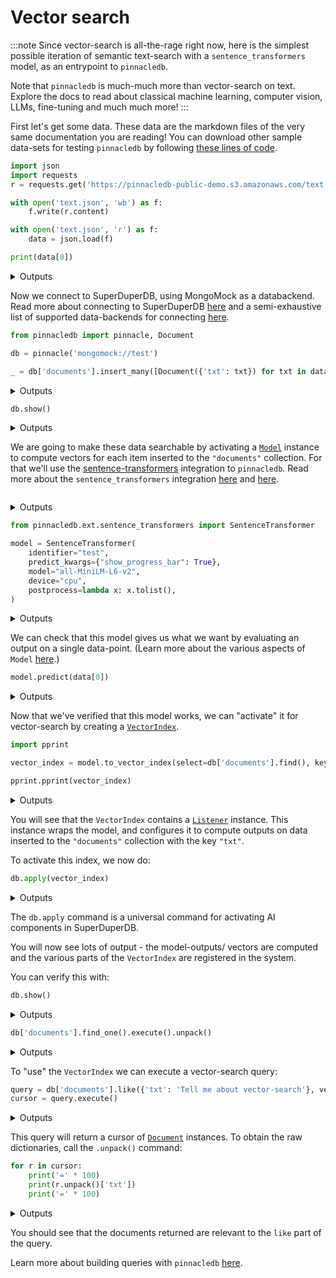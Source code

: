 
# Vector search

:::note
Since vector-search is all-the-rage right now, 
here is the simplest possible iteration of semantic 
text-search with a `sentence_transformers` model, 
as an entrypoint to `pinnacledb`.

Note that `pinnacledb` is much-much more than vector-search
on text. Explore the docs to read about classical machine learning, 
computer vision, LLMs, fine-tuning and much much more!
:::


First let's get some data. These data are the markdown files 
of the very same documentation you are reading!
You can download other sample data-sets for testing `pinnacledb`
by following [these lines of code](../reusable_snippets/get_useful_sample_data).

```python
import json
import requests 
r = requests.get('https://pinnacledb-public-demo.s3.amazonaws.com/text.json')

with open('text.json', 'wb') as f:
    f.write(r.content)

with open('text.json', 'r') as f:
    data = json.load(f)        

print(data[0])
```

<details>
<summary>Outputs</summary>
<pre>
    ---
    sidebar_position: 5
    ---
    
    # Encoding data
    
    In AI, typical types of data are:
    
    - **Numbers** (integers, floats, etc.)
    - **Text**
    - **Images**
    - **Audio**
    - **Videos**
    - **...bespoke in house data**
    
    Most databases don't support any data other than numbers and text.
    SuperDuperDB enables the use of these more interesting data-types using the `Document` wrapper.
    
    ### `Document`
    
    The `Document` wrapper, wraps dictionaries, and is the container which is used whenever 
    data is exchanged with your database. That means inputs, and queries, wrap dictionaries 
    used with `Document` and also results are returned wrapped with `Document`.
    
    Whenever the `Document` contains data which is in need of specialized serialization,
    then the `Document` instance contains calls to `DataType` instances.
    
    ### `DataType`
    
    The [`DataType` class](../apply_api/datatype), allows users to create and encoder custom datatypes, by providing 
    their own encoder/decoder pairs.
    
    Here is an example of applying an `DataType` to add an image to a `Document`:
    
    ```python
    import pickle
    import PIL.Image
    from pinnacledb import DataType, Document
    
    image = PIL.Image.open('my_image.jpg')
    
    my_image_encoder = DataType(
        identifier='my-pil',
        encoder=lambda x: pickle.dumps(x),
        decoder=lambda x: pickle.loads(x),
    )
    
    document = Document(\{'img': my_image_encoder(image)\})
    ```
    
    The bare-bones dictionary may be exposed with `.unpack()`:
    
    ```python
    \>\>\> document.unpack()
    \{'img': \<PIL.PngImagePlugin.PngImageFile image mode=P size=400x300\>\}
    ```
    
    By default, data encoded with `DataType` is saved in the database, but developers 
    may alternatively save data in the `db.artifact_store` instead. 
    
    This may be achiever by specifying the `encodable=...` parameter:
    
    ```python
    my_image_encoder = DataType(
        identifier='my-pil',
        encoder=lambda x: pickle.dumps(x),
        decoder=lambda x: pickle.loads(x),
        encodable='artifact',    # saves to disk/ db.artifact_store
        # encodable='lazy_artifact', # Just in time loading
    )
    ```
    
    The `encodable` specifies the type of the output of the `__call__` method, 
    which will be a subclass of `pinnacledb.components.datatype._BaseEncodable`.
    These encodables become leaves in the tree defines by a `Document`.
    
    ### `Schema`
    
    A `Schema` allows developers to connect named fields of dictionaries 
    or columns of `pandas.DataFrame` objects with `DataType` instances.
    
    A `Schema` is used, in particular, for SQL databases/ tables, and for 
    models that return multiple outputs.
    
    Here is an example `Schema`, which is used together with text and image 
    fields:
    
    ```python
    s = Schema('my-schema', fields=\{'my-text': 'str', 'my-image': my_image_encoder\})
    ```
    

</pre>
</details>

Now we connect to SuperDuperDB, using MongoMock as a databackend.
Read more about connecting to SuperDuperDB [here](../core_api/connect) and
a semi-exhaustive list of supported data-backends for connecting [here](../reusable_snippets/connect_to_pinnacledb).

```python
from pinnacledb import pinnacle, Document

db = pinnacle('mongomock://test')

_ = db['documents'].insert_many([Document({'txt': txt}) for txt in data]).execute()
```

<details>
<summary>Outputs</summary>
<pre>
    2024-May-23 22:32:53.64| INFO     | Duncans-MBP.fritz.box| pinnacledb.base.build:69   | Data Client is ready. mongomock.MongoClient('localhost', 27017)
    2024-May-23 22:32:53.66| INFO     | Duncans-MBP.fritz.box| pinnacledb.base.build:42   | Connecting to Metadata Client with engine:  mongomock.MongoClient('localhost', 27017)
    2024-May-23 22:32:53.66| INFO     | Duncans-MBP.fritz.box| pinnacledb.base.build:155  | Connecting to compute client: None
    2024-May-23 22:32:53.66| INFO     | Duncans-MBP.fritz.box| pinnacledb.base.datalayer:85   | Building Data Layer
    2024-May-23 22:32:53.66| INFO     | Duncans-MBP.fritz.box| pinnacledb.base.build:220  | Configuration: 
     +---------------+------------------+
    | Configuration |      Value       |
    +---------------+------------------+
    |  Data Backend | mongomock://test |
    +---------------+------------------+
    2024-May-23 22:32:53.67| INFO     | Duncans-MBP.fritz.box| pinnacledb.backends.local.compute:37   | Submitting job. function:\<function callable_job at 0x1107caa20\>
    2024-May-23 22:32:53.68| SUCCESS  | Duncans-MBP.fritz.box| pinnacledb.backends.local.compute:43   | Job submitted on \<pinnacledb.backends.local.compute.LocalComputeBackend object at 0x15267d010\>.  function:\<function callable_job at 0x1107caa20\> future:03704b18-e98c-4eb8-ab48-d257105c3e6f

</pre>
</details>

```python
db.show()
```

<details>
<summary>Outputs</summary>
<pre>
    []
</pre>
</details>

We are going to make these data searchable by activating a [`Model`](../apply_api/model) instance 
to compute vectors for each item inserted to the `"documents"` collection.
For that we'll use the [sentence-transformers](https://sbert.net/) integration to `pinnacledb`.
Read more about the `sentence_transformers` integration [here](../ai_integrations/sentence_transformers)
and [here](../../api/ext/sentence_transformers/).

```python

```

<details>
<summary>Outputs</summary>

</details>

```python
from pinnacledb.ext.sentence_transformers import SentenceTransformer

model = SentenceTransformer(
    identifier="test",
    predict_kwargs={"show_progress_bar": True},
    model="all-MiniLM-L6-v2",
    device="cpu",
    postprocess=lambda x: x.tolist(),
)
```

<details>
<summary>Outputs</summary>
<pre>
    /Users/dodo/.pyenv/versions/3.11.7/envs/pinnacledb-3.11/lib/python3.11/site-packages/huggingface_hub/file_download.py:1132: FutureWarning: `resume_download` is deprecated and will be removed in version 1.0.0. Downloads always resume when possible. If you want to force a new download, use `force_download=True`.
      warnings.warn(

</pre>
<pre>
    2024-May-23 22:33:00.27| INFO     | Duncans-MBP.fritz.box| pinnacledb.components.component:386  | Initializing SentenceTransformer : test
    2024-May-23 22:33:00.27| INFO     | Duncans-MBP.fritz.box| pinnacledb.components.component:389  | Initialized  SentenceTransformer : test successfully

</pre>
<pre>
    Batches:   0%|          | 0/1 [00:00\<?, ?it/s]
</pre>
</details>

We can check that this model gives us what we want by evaluating an output 
on a single data-point. (Learn more about the various aspects of `Model` [here](../models/).)

```python
model.predict(data[0])
```

<details>
<summary>Outputs</summary>
<pre>
    Batches:   0%|          | 0/1 [00:00\<?, ?it/s]
</pre>
<pre>
    [-0.0728381797671318,
     -0.04369897395372391,
     -0.053990256041288376,
     0.05244452506303787,
     -0.023977573961019516,
     0.01649916172027588,
     -0.011447322554886341,
     0.061035461723804474,
     -0.07156683504581451,
     -0.021972885355353355,
     0.01267794519662857,
     0.018208766356110573,
     0.05270218849182129,
     -0.020327100530266762,
     -0.019956670701503754,
     0.027658769860863686,
     0.05226463824510574,
     -0.09045840799808502,
     -0.05595366284251213,
     -0.015193621627986431,
     0.11809872835874557,
     0.006927163805812597,
     -0.042815908789634705,
     0.020163120701909065,
     -0.007551214192062616,
     0.05370991304516792,
     -0.06269364058971405,
     -0.015371082350611687,
     0.07905995100736618,
     0.01635877788066864,
     0.013246661052107811,
     0.05565343424677849,
     0.01678791269659996,
     0.08823869377374649,
     -0.06329561769962311,
     0.018252376466989517,
     0.01689964346587658,
     -0.09000741690397263,
     -0.013926311396062374,
     -0.054565709084272385,
     0.09763795882463455,
     -0.045446526259183884,
     -0.11169185489416122,
     -0.01672297902405262,
     0.028883105143904686,
     0.02041822485625744,
     -0.07608168572187424,
     -0.03668771684169769,
     -0.03977571055293083,
     0.03618845343589783,
     -0.0918053463101387,
     0.029532095417380333,
     -0.04220665618777275,
     0.13082784414291382,
     0.024324564263224602,
     0.025249535217881203,
     -0.016180122271180153,
     0.010552441701292992,
     0.0027522461023181677,
     0.07488349825143814,
     0.010217947885394096,
     -0.005154070910066366,
     0.04516936093568802,
     -0.020390896126627922,
     0.039545465260744095,
     -0.031169062480330467,
     -0.04323659837245941,
     0.020132744684815407,
     0.0670941099524498,
     -0.08838536590337753,
     -0.005763655062764883,
     0.014565517194569111,
     -0.03434328734874725,
     0.08641394972801208,
     0.03842026740312576,
     -0.06397535651922226,
     -0.004498982336372137,
     -0.03862036392092705,
     0.009389184415340424,
     -0.06150598078966141,
     -0.018634818494319916,
     -0.04963228479027748,
     0.046070147305727005,
     0.07461931556463242,
     0.016484497115015984,
     -0.041531577706336975,
     0.07544152438640594,
     0.009718718007206917,
     -0.029345177114009857,
     0.009860241785645485,
     -0.01978706754744053,
     -0.1266753077507019,
     -0.006543521303683519,
     0.004957514349371195,
     -0.022630779072642326,
     0.062321994453668594,
     -0.008847227320075035,
     -0.009422101080417633,
     0.07500597834587097,
     -0.011071165092289448,
     -0.011291230097413063,
     -0.0023497703950852156,
     -0.0020577553659677505,
     -0.022909553721547127,
     -0.02039080671966076,
     -0.08629532903432846,
     0.035559117794036865,
     0.004795302636921406,
     -0.025927048176527023,
     -0.000661480997223407,
     -0.01712101511657238,
     -0.019804038107395172,
     -0.09941169619560242,
     -0.12973709404468536,
     -0.036208849400281906,
     0.01095140166580677,
     -0.10579997301101685,
     0.018861284479498863,
     -0.06653669476509094,
     -0.009016807191073895,
     0.01645195111632347,
     0.05936351791024208,
     0.024916797876358032,
     0.06697884202003479,
     0.06224494054913521,
     0.029584383592009544,
     -0.07033423334360123,
     2.664977201744624e-33,
     0.021844016388058662,
     -0.08870648592710495,
     -0.0011538445251062512,
     0.023276792839169502,
     -0.018942521885037422,
     0.008065970614552498,
     -0.03592826798558235,
     0.08716072887182236,
     0.02071245387196541,
     0.06679968535900116,
     -0.02447657659649849,
     0.0386064276099205,
     -0.058644849807024,
     0.05417194217443466,
     0.04741952195763588,
     0.03192991763353348,
     -0.07583042234182358,
     -0.016834404319524765,
     0.005513317883014679,
     0.03408630192279816,
     0.09274633228778839,
     0.03650207445025444,
     -0.009820879437029362,
     0.03678520396351814,
     0.04744667559862137,
     0.03139625862240791,
     -0.02660897560417652,
     -0.054728686809539795,
     -0.0004101162194274366,
     0.012437778525054455,
     -0.057767197489738464,
     -0.12133049219846725,
     0.004859662614762783,
     -0.005881409160792828,
     0.03496640920639038,
     0.0011129904305562377,
     -0.032958950847387314,
     -0.01912698708474636,
     -0.09516117721796036,
     0.01166975311934948,
     0.02697627805173397,
     0.04149679094552994,
     -0.038904909044504166,
     -0.07173115015029907,
     -0.03998439013957977,
     0.03461567685008049,
     0.056760404258966446,
     0.038543105125427246,
     -0.005076229106634855,
     -0.048972200602293015,
     -0.032644398510456085,
     0.04734884947538376,
     -0.028061121702194214,
     -0.015486026182770729,
     0.04073994979262352,
     -0.010933760553598404,
     0.07432980090379715,
     0.045219823718070984,
     0.061553847044706345,
     -0.04286878556013107,
     -0.04373219981789589,
     -0.030894780531525612,
     0.037015534937381744,
     -0.012399295344948769,
     -0.040280185639858246,
     0.018744098022580147,
     0.04238991066813469,
     0.0028010543901473284,
     0.11493761837482452,
     -0.01020615641027689,
     -0.05960821732878685,
     0.10087733715772629,
     -0.0005544194718822837,
     0.003897483227774501,
     -0.017415126785635948,
     0.021939443424344063,
     -0.023334739729762077,
     -0.1286034733057022,
     -0.05948842316865921,
     0.01876923255622387,
     -0.010775558650493622,
     -0.005998989101499319,
     -0.017639417201280594,
     0.02809220552444458,
     -0.05434253439307213,
     0.013654942624270916,
     -0.007518705911934376,
     -0.10503417998552322,
     -0.005824903957545757,
     -0.10465069860219955,
     0.053811464458703995,
     0.012696388177573681,
     -0.03567223250865936,
     -0.12682373821735382,
     -0.04431791231036186,
     -5.649626418775523e-33,
     -0.010820495896041393,
     -0.00802531372755766,
     -0.05365433543920517,
     0.03958006575703621,
     -0.02104414999485016,
     0.006130194291472435,
     0.04468188062310219,
     0.05036340653896332,
     -0.018140576779842377,
     -0.04300504922866821,
     0.012102029286324978,
     -0.00577476667240262,
     0.03385505825281143,
     -0.06575366109609604,
     -0.00653001619502902,
     0.016766566783189774,
     -0.12117733806371689,
     -0.09218579530715942,
     0.007316686678677797,
     -0.019426673650741577,
     -0.05662667751312256,
     0.0824657529592514,
     0.029016738757491112,
     0.047513313591480255,
     0.05799231678247452,
     -0.008996383287012577,
     -0.04977172240614891,
     0.03319057077169418,
     0.11511028558015823,
     0.02250896953046322,
     0.02120146155357361,
     -0.049932535737752914,
     -0.041500966995954514,
     -0.009317374788224697,
     -0.09659228473901749,
     -0.05510890483856201,
     0.06295066326856613,
     0.024173501878976822,
     -0.04577157646417618,
     0.024133509024977684,
     0.04559364914894104,
     0.021016940474510193,
     -0.049103744328022,
     0.024935618042945862,
     -0.05304615944623947,
     -0.014961606822907925,
     -0.09521036595106125,
     0.029579075053334236,
     0.025183551013469696,
     -0.08900482952594757,
     0.07622205466032028,
     -0.036385778337717056,
     -0.05705392360687256,
     -0.03871440514922142,
     0.011190380901098251,
     -0.046501439064741135,
     -0.025219706818461418,
     0.0001118649379350245,
     -0.04297145828604698,
     0.06217939034104347,
     0.04021172970533371,
     -0.07403939962387085,
     -0.0007105112308636308,
     0.0006416494725272059,
     -0.07840533554553986,
     -0.026061616837978363,
     -0.021549392491579056,
     -0.06263766437768936,
     -0.11086386442184448,
     -0.05587910860776901,
     0.07480043172836304,
     -0.07763925194740295,
     0.04992743954062462,
     0.06204086169600487,
     -0.0013184875715523958,
     -0.004204373806715012,
     -0.05604926869273186,
     -0.0030061916913837194,
     0.02281804382801056,
     0.0618956983089447,
     -0.046122197061777115,
     0.0020551434718072414,
     0.050125688314437866,
     0.08694882690906525,
     0.06670200824737549,
     0.018796533346176147,
     -0.010559462942183018,
     0.06277848035097122,
     -0.04749680310487747,
     -0.0014071549521759152,
     -0.08777493238449097,
     0.09142813831567764,
     -0.09544055908918381,
     0.09548325836658478,
     -0.01017127837985754,
     -5.976371397764524e-08,
     -0.07207749783992767,
     -0.018692996352910995,
     0.02441777102649212,
     0.047647666186094284,
     0.007122713141143322,
     -0.055901724845170975,
     -0.022228682413697243,
     0.08026605099439621,
     0.05604938790202141,
     -0.03505357354879379,
     0.06595908850431442,
     -0.02741447649896145,
     -0.1040404811501503,
     -0.013773254118859768,
     0.11995217949151993,
     0.00027782461256720126,
     0.07589304447174072,
     -0.009353208355605602,
     -0.013621047139167786,
     -0.03814826160669327,
     -0.03208579123020172,
     -0.04983912780880928,
     -0.0672062411904335,
     -0.08362551778554916,
     0.00817915890365839,
     0.011041522957384586,
     0.013109216466546059,
     0.13754235208034515,
     0.006957167759537697,
     -0.0294102281332016,
     0.011861572042107582,
     0.016042795032262802,
     0.10429029911756516,
     -0.0032936607021838427,
     0.02154575102031231,
     0.06281223148107529,
     0.03468304127454758,
     0.05810246244072914,
     -0.031500834971666336,
     0.014499562792479992,
     0.05990524962544441,
     -0.01979857124388218,
     -0.09960303455591202,
     0.0047220210544764996,
     0.07983221858739853,
     0.009491761215031147,
     0.06561334431171417,
     -0.007396489381790161,
     0.062069281935691833,
     0.05087302252650261,
     -0.0004922127700410783,
     -0.05793500691652298,
     0.03456997871398926,
     0.08377060294151306,
     0.03708452731370926,
     0.03597697988152504,
     -0.01678624376654625,
     -0.018676387146115303,
     0.06553706526756287,
     0.022750001400709152,
     0.015125676058232784,
     0.032285671681165695,
     0.03319930657744408,
     0.016521509736776352]
</pre>
</details>

Now that we've verified that this model works, we can "activate" it for 
vector-search by creating a [`VectorIndex`](../apply_api/vector_index).

```python
import pprint

vector_index = model.to_vector_index(select=db['documents'].find(), key='txt')

pprint.pprint(vector_index)
```

<details>
<summary>Outputs</summary>
<pre>
    VectorIndex(identifier='test:vector_index',
                uuid='acd20227-14e2-4cee-9507-f738315f5d42',
                indexing_listener=Listener(identifier='component/listener/test/b335fc9c-ad9e-4495-8c39-6894c5b4f842',
                                           uuid='b335fc9c-ad9e-4495-8c39-6894c5b4f842',
                                           key='txt',
                                           model=SentenceTransformer(preferred_devices=('cuda',
                                                                                        'mps',
                                                                                        'cpu'),
                                                                     device='cpu',
                                                                     identifier='test',
                                                                     uuid='11063ea2-4afa-4cab-8a55-21d0c7ad2900',
                                                                     signature='singleton',
                                                                     datatype=DataType(identifier='test/datatype',
                                                                                       uuid='e46268dc-5c88-48dd-8595-f774c35a8f09',
                                                                                       encoder=None,
                                                                                       decoder=None,
                                                                                       info=None,
                                                                                       shape=(384,),
                                                                                       directory=None,
                                                                                       encodable='native',
                                                                                       bytes_encoding=\<BytesEncoding.BYTES: 'Bytes'\>,
                                                                                       intermediate_type='bytes',
                                                                                       media_type=None),
                                                                     output_schema=None,
                                                                     flatten=False,
                                                                     model_update_kwargs=\{\},
                                                                     predict_kwargs=\{'show_progress_bar': True\},
                                                                     compute_kwargs=\{\},
                                                                     validation=None,
                                                                     metric_values=\{\},
                                                                     object=SentenceTransformer(
      (0): Transformer(\{'max_seq_length': 256, 'do_lower_case': False\}) with Transformer model: BertModel 
      (1): Pooling(\{'word_embedding_dimension': 384, 'pooling_mode_cls_token': False, 'pooling_mode_mean_tokens': True, 'pooling_mode_max_tokens': False, 'pooling_mode_mean_sqrt_len_tokens': False, 'pooling_mode_weightedmean_tokens': False, 'pooling_mode_lasttoken': False, 'include_prompt': True\})
      (2): Normalize()
    ),
                                                                     model='all-MiniLM-L6-v2',
                                                                     preprocess=None,
                                                                     postprocess=\<function \<lambda\> at 0x152658cc0\>),
                                           select=documents.find(),
                                           active=True,
                                           predict_kwargs=\{\}),
                compatible_listener=None,
                measure=\<VectorIndexMeasureType.cosine: 'cosine'\>,
                metric_values=\{\})

</pre>
</details>

You will see that the `VectorIndex` contains a [`Listener`](../apply_api/listener) instance.
This instance wraps the model, and configures it to compute outputs 
on data inserted to the `"documents"` collection with the key `"txt"`.

To activate this index, we now do:

```python
db.apply(vector_index)
```

<details>
<summary>Outputs</summary>
<pre>
    2024-May-23 22:33:06.79| INFO     | Duncans-MBP.fritz.box| pinnacledb.components.component:386  | Initializing DataType : dill_lazy
    2024-May-23 22:33:06.79| INFO     | Duncans-MBP.fritz.box| pinnacledb.components.component:389  | Initialized  DataType : dill_lazy successfully
    2024-May-23 22:33:08.38| INFO     | Duncans-MBP.fritz.box| pinnacledb.components.component:386  | Initializing DataType : dill
    2024-May-23 22:33:08.38| INFO     | Duncans-MBP.fritz.box| pinnacledb.components.component:389  | Initialized  DataType : dill successfully
    2024-May-23 22:33:08.42| INFO     | Duncans-MBP.fritz.box| pinnacledb.backends.local.compute:37   | Submitting job. function:\<function method_job at 0x1107caac0\>

</pre>
<pre>
    204it [00:00, 142844.41it/s]
</pre>
<pre>
    2024-May-23 22:33:08.55| INFO     | Duncans-MBP.fritz.box| pinnacledb.components.component:386  | Initializing SentenceTransformer : test
    2024-May-23 22:33:08.55| INFO     | Duncans-MBP.fritz.box| pinnacledb.components.component:389  | Initialized  SentenceTransformer : test successfully

</pre>
<pre>
    

</pre>
<pre>
    Batches:   0%|          | 0/7 [00:00\<?, ?it/s]
</pre>
<pre>
    2024-May-23 22:33:12.78| INFO     | Duncans-MBP.fritz.box| pinnacledb.components.model:783  | Adding 204 model outputs to `db`
    2024-May-23 22:33:12.89| WARNING  | Duncans-MBP.fritz.box| pinnacledb.backends.mongodb.query:254  | Some delete ids are not executed , hence halting execution Please note the partially executed operations wont trigger any `model/listeners` unless CDC is active.
    2024-May-23 22:33:12.89| SUCCESS  | Duncans-MBP.fritz.box| pinnacledb.backends.local.compute:43   | Job submitted on \<pinnacledb.backends.local.compute.LocalComputeBackend object at 0x15267d010\>.  function:\<function method_job at 0x1107caac0\> future:3598065c-0bfb-4d94-9b25-6e7e82c09bd0
    2024-May-23 22:33:12.90| INFO     | Duncans-MBP.fritz.box| pinnacledb.backends.local.compute:37   | Submitting job. function:\<function callable_job at 0x1107caa20\>
    2024-May-23 22:33:12.98| INFO     | Duncans-MBP.fritz.box| pinnacledb.base.datalayer:170  | Loading vectors of vector-index: 'test:vector_index'
    2024-May-23 22:33:12.98| INFO     | Duncans-MBP.fritz.box| pinnacledb.base.datalayer:180  | documents.find(documents[0], documents[1])

</pre>
<pre>
    Loading vectors into vector-table...: 204it [00:00, 3148.10it/s]
</pre>
<pre>
    2024-May-23 22:33:13.05| SUCCESS  | Duncans-MBP.fritz.box| pinnacledb.backends.local.compute:43   | Job submitted on \<pinnacledb.backends.local.compute.LocalComputeBackend object at 0x15267d010\>.  function:\<function callable_job at 0x1107caa20\> future:c355caeb-daab-4712-a269-6bfca8da2c09

</pre>
<pre>
    

</pre>
<pre>
    ([\<pinnacledb.jobs.job.ComponentJob at 0x28d6f95d0\>,
      \<pinnacledb.jobs.job.FunctionJob at 0x28d757850\>],
     VectorIndex(identifier='test:vector_index', uuid='acd20227-14e2-4cee-9507-f738315f5d42', indexing_listener=Listener(identifier='component/listener/test/b335fc9c-ad9e-4495-8c39-6894c5b4f842', uuid='b335fc9c-ad9e-4495-8c39-6894c5b4f842', key='txt', model=SentenceTransformer(preferred_devices=('cuda', 'mps', 'cpu'), device='cpu', identifier='test', uuid='11063ea2-4afa-4cab-8a55-21d0c7ad2900', signature='singleton', datatype=DataType(identifier='test/datatype', uuid='e46268dc-5c88-48dd-8595-f774c35a8f09', encoder=None, decoder=None, info=None, shape=(384,), directory=None, encodable='native', bytes_encoding=\<BytesEncoding.BYTES: 'Bytes'\>, intermediate_type='bytes', media_type=None), output_schema=None, flatten=False, model_update_kwargs=\{\}, predict_kwargs=\{'show_progress_bar': True\}, compute_kwargs=\{\}, validation=None, metric_values=\{\}, object=SentenceTransformer(
       (0): Transformer(\{'max_seq_length': 256, 'do_lower_case': False\}) with Transformer model: BertModel 
       (1): Pooling(\{'word_embedding_dimension': 384, 'pooling_mode_cls_token': False, 'pooling_mode_mean_tokens': True, 'pooling_mode_max_tokens': False, 'pooling_mode_mean_sqrt_len_tokens': False, 'pooling_mode_weightedmean_tokens': False, 'pooling_mode_lasttoken': False, 'include_prompt': True\})
       (2): Normalize()
     ), model='all-MiniLM-L6-v2', preprocess=None, postprocess=\<function \<lambda\> at 0x152658cc0\>), select=documents.find(), active=True, predict_kwargs=\{\}), compatible_listener=None, measure=\<VectorIndexMeasureType.cosine: 'cosine'\>, metric_values=\{\}))
</pre>
</details>

The `db.apply` command is a universal command for activating AI components in SuperDuperDB.

You will now see lots of output - the model-outputs/ vectors are computed 
and the various parts of the `VectorIndex` are registered in the system.

You can verify this with:

```python
db.show()
```

<details>
<summary>Outputs</summary>
<pre>
    [\{'identifier': 'test', 'type_id': 'model'\},
     \{'identifier': 'component/listener/test/b335fc9c-ad9e-4495-8c39-6894c5b4f842',
      'type_id': 'listener'\},
     \{'identifier': 'test:vector_index', 'type_id': 'vector_index'\}]
</pre>
</details>

```python
db['documents'].find_one().execute().unpack()
```

<details>
<summary>Outputs</summary>
<pre>
    \{'txt': "---\nsidebar_position: 5\n---\n\n# Encoding data\n\nIn AI, typical types of data are:\n\n- **Numbers** (integers, floats, etc.)\n- **Text**\n- **Images**\n- **Audio**\n- **Videos**\n- **...bespoke in house data**\n\nMost databases don't support any data other than numbers and text.\nSuperDuperDB enables the use of these more interesting data-types using the `Document` wrapper.\n\n### `Document`\n\nThe `Document` wrapper, wraps dictionaries, and is the container which is used whenever \ndata is exchanged with your database. That means inputs, and queries, wrap dictionaries \nused with `Document` and also results are returned wrapped with `Document`.\n\nWhenever the `Document` contains data which is in need of specialized serialization,\nthen the `Document` instance contains calls to `DataType` instances.\n\n### `DataType`\n\nThe [`DataType` class](../apply_api/datatype), allows users to create and encoder custom datatypes, by providing \ntheir own encoder/decoder pairs.\n\nHere is an example of applying an `DataType` to add an image to a `Document`:\n\n```python\nimport pickle\nimport PIL.Image\nfrom pinnacledb import DataType, Document\n\nimage = PIL.Image.open('my_image.jpg')\n\nmy_image_encoder = DataType(\n    identifier='my-pil',\n    encoder=lambda x: pickle.dumps(x),\n    decoder=lambda x: pickle.loads(x),\n)\n\ndocument = Document(\{'img': my_image_encoder(image)\})\n```\n\nThe bare-bones dictionary may be exposed with `.unpack()`:\n\n```python\n\>\>\> document.unpack()\n\{'img': \<PIL.PngImagePlugin.PngImageFile image mode=P size=400x300\>\}\n```\n\nBy default, data encoded with `DataType` is saved in the database, but developers \nmay alternatively save data in the `db.artifact_store` instead. \n\nThis may be achiever by specifying the `encodable=...` parameter:\n\n```python\nmy_image_encoder = DataType(\n    identifier='my-pil',\n    encoder=lambda x: pickle.dumps(x),\n    decoder=lambda x: pickle.loads(x),\n    encodable='artifact',    # saves to disk/ db.artifact_store\n    # encodable='lazy_artifact', # Just in time loading\n)\n```\n\nThe `encodable` specifies the type of the output of the `__call__` method, \nwhich will be a subclass of `pinnacledb.components.datatype._BaseEncodable`.\nThese encodables become leaves in the tree defines by a `Document`.\n\n### `Schema`\n\nA `Schema` allows developers to connect named fields of dictionaries \nor columns of `pandas.DataFrame` objects with `DataType` instances.\n\nA `Schema` is used, in particular, for SQL databases/ tables, and for \nmodels that return multiple outputs.\n\nHere is an example `Schema`, which is used together with text and image \nfields:\n\n```python\ns = Schema('my-schema', fields=\{'my-text': 'str', 'my-image': my_image_encoder\})\n```\n",
     '_fold': 'train',
     '_id': ObjectId('664fa7f5df381fe5ebf38405'),
     '_outputs': \{'b335fc9c-ad9e-4495-8c39-6894c5b4f842': [-0.0728381797671318,
       -0.04369895160198212,
       -0.053990304470062256,
       0.05244451016187668,
       -0.023977596312761307,
       0.016499122604727745,
       -0.011447325348854065,
       0.061035484075546265,
       -0.07156682759523392,
       -0.021972879767417908,
       0.012677934020757675,
       0.018208758905529976,
       0.052702222019433975,
       -0.020327096804976463,
       -0.01995668187737465,
       0.027658754959702492,
       0.05226461961865425,
       -0.09045842289924622,
       -0.05595369264483452,
       -0.015193603932857513,
       0.11809875071048737,
       0.006927188020199537,
       -0.042815886437892914,
       0.02016316168010235,
       -0.007551214657723904,
       0.05370989069342613,
       -0.06269364058971405,
       -0.015371100045740604,
       0.07905995845794678,
       0.01635879836976528,
       0.01324666291475296,
       0.05565342679619789,
       0.016787931323051453,
       0.08823872357606888,
       -0.06329561024904251,
       0.018252374604344368,
       0.016899660229682922,
       -0.0900074765086174,
       -0.013926304876804352,
       -0.05456570163369179,
       0.09763795137405396,
       -0.04544650763273239,
       -0.11169182509183884,
       -0.016722947359085083,
       0.028883112594485283,
       0.02041824720799923,
       -0.07608170062303543,
       -0.0366877056658268,
       -0.03977571055293083,
       0.036188457161188126,
       -0.09180538356304169,
       0.02953210100531578,
       -0.04220666363835335,
       0.130827859044075,
       0.024324607104063034,
       0.025249570608139038,
       -0.01618010364472866,
       0.010552453808486462,
       0.0027521972078830004,
       0.07488350570201874,
       0.010217934846878052,
       -0.005154080223292112,
       0.04516935348510742,
       -0.020390905439853668,
       0.039545439183712006,
       -0.03116907924413681,
       -0.04323665052652359,
       0.020132753998041153,
       0.0670941025018692,
       -0.08838535100221634,
       -0.0057636769488453865,
       0.014565511606633663,
       -0.034343305975198746,
       0.08641396462917328,
       0.03842025622725487,
       -0.06397533416748047,
       -0.004498984199017286,
       -0.038620349019765854,
       0.009389190003275871,
       -0.0615059956908226,
       -0.018634818494319916,
       -0.04963228479027748,
       0.0460701584815979,
       0.07461929321289062,
       0.016484474763274193,
       -0.04153159260749817,
       0.07544155418872833,
       0.009718707762658596,
       -0.02934517152607441,
       0.009860233403742313,
       -0.019787028431892395,
       -0.1266753375530243,
       -0.006543517112731934,
       0.0049575152806937695,
       -0.022630779072642326,
       0.06232202798128128,
       -0.00884722638875246,
       -0.0094221206381917,
       0.07500597089529037,
       -0.011071158573031425,
       -0.011291255243122578,
       -0.0023497689981013536,
       -0.0020577521063387394,
       -0.022909540683031082,
       -0.020390814170241356,
       -0.08629532158374786,
       0.035559121519327164,
       0.004795318003743887,
       -0.025927070528268814,
       -0.0006614814046770334,
       -0.017121002078056335,
       -0.019804026931524277,
       -0.09941168129444122,
       -0.12973710894584656,
       -0.03620882332324982,
       0.010951397940516472,
       -0.10579998791217804,
       0.018861234188079834,
       -0.06653666496276855,
       -0.009016799740493298,
       0.01645198091864586,
       0.05936354771256447,
       0.02491680160164833,
       0.06697887927293777,
       0.062244962900877,
       0.02958441898226738,
       -0.07033420354127884,
       2.6649770180736317e-33,
       0.021844014525413513,
       -0.08870648592710495,
       -0.0011538179824128747,
       0.0232767965644598,
       -0.01894250698387623,
       0.008065932430326939,
       -0.035928282886743546,
       0.08716070652008057,
       0.020712479948997498,
       0.06679967790842056,
       -0.02447659522294998,
       0.03860645368695259,
       -0.0586448572576046,
       0.054171912372112274,
       0.04741951450705528,
       0.03192995861172676,
       -0.07583040744066238,
       -0.01683441549539566,
       0.0055133323185145855,
       0.034086331725120544,
       0.09274634718894958,
       0.03650207072496414,
       -0.009820892475545406,
       0.036785200238227844,
       0.047446656972169876,
       0.031396280974149704,
       -0.02660900540649891,
       -0.05472869798541069,
       -0.0004101111553609371,
       0.01243777945637703,
       -0.05776720494031906,
       -0.12133051455020905,
       0.004859668668359518,
       -0.005881412420421839,
       0.03496639057993889,
       0.0011130021885037422,
       -0.03295896574854851,
       -0.019126981496810913,
       -0.09516119956970215,
       0.011669756844639778,
       0.026976292952895164,
       0.04149681329727173,
       -0.03890489786863327,
       -0.07173115760087967,
       -0.039984408766031265,
       0.03461568057537079,
       0.056760385632514954,
       0.03854312747716904,
       -0.005076217465102673,
       -0.048972200602293015,
       -0.03264437988400459,
       0.047348879277706146,
       -0.028061090037226677,
       -0.015485992655158043,
       0.04073994606733322,
       -0.010933739133179188,
       0.07432981580495834,
       0.04521976783871651,
       0.06155385449528694,
       -0.04286882281303406,
       -0.04373219609260559,
       -0.03089478425681591,
       0.037015557289123535,
       -0.012399279512465,
       -0.04028019309043884,
       0.018744099885225296,
       0.04238991439342499,
       0.002801078837364912,
       0.11493764072656631,
       -0.01020615454763174,
       -0.05960826203227043,
       0.10087732970714569,
       -0.00055444345343858,
       0.003897454123944044,
       -0.017415115609765053,
       0.02193945087492466,
       -0.02333473414182663,
       -0.1286035031080246,
       -0.0594884529709816,
       0.01876922883093357,
       -0.0107755521312356,
       -0.0059989625588059425,
       -0.017639396712183952,
       0.02809220924973488,
       -0.05434252694249153,
       0.01365494355559349,
       -0.0075187087059021,
       -0.10503418743610382,
       -0.00582492258399725,
       -0.10465067625045776,
       0.053811490535736084,
       0.012696387246251106,
       -0.03567224740982056,
       -0.12682373821735382,
       -0.04431792348623276,
       -5.649626418775523e-33,
       -0.010820521041750908,
       -0.008025307208299637,
       -0.05365429446101189,
       0.03958004713058472,
       -0.02104412391781807,
       0.0061301738023757935,
       0.044681861996650696,
       0.050363361835479736,
       -0.01814057119190693,
       -0.0430050753057003,
       0.012102004140615463,
       -0.005774796940386295,
       0.033855050802230835,
       -0.06575366854667664,
       -0.00653000408783555,
       0.016766533255577087,
       -0.12117733061313629,
       -0.09218578785657883,
       0.007316680159419775,
       -0.01942664571106434,
       -0.05662669613957405,
       0.08246578276157379,
       0.02901674434542656,
       0.04751332476735115,
       0.05799226835370064,
       -0.00899638794362545,
       -0.04977171868085861,
       0.033190544694662094,
       0.11511028558015823,
       0.02250894159078598,
       0.021201487630605698,
       -0.0499325729906559,
       -0.0415009967982769,
       -0.009317407384514809,
       -0.09659233689308167,
       -0.05510890111327171,
       0.06295064091682434,
       0.024173470214009285,
       -0.04577154666185379,
       0.024133525788784027,
       0.045593682676553726,
       0.02101696841418743,
       -0.049103744328022,
       0.024935608729720116,
       -0.053046178072690964,
       -0.014961596578359604,
       -0.09521038830280304,
       0.029579076915979385,
       0.02518356405198574,
       -0.08900485187768936,
       0.07622209191322327,
       -0.03638580068945885,
       -0.05705391988158226,
       -0.03871438279747963,
       0.011190400458872318,
       -0.04650144279003143,
       -0.025219738483428955,
       0.00011186233314219862,
       -0.04297143965959549,
       0.06217937543988228,
       0.040211718529462814,
       -0.07403940707445145,
       -0.0007105701370164752,
       0.0006416687392629683,
       -0.07840534299612045,
       -0.026061605662107468,
       -0.02154943160712719,
       -0.06263765692710876,
       -0.11086387932300568,
       -0.05587908253073692,
       0.07480042427778244,
       -0.07763926684856415,
       0.049927398562431335,
       0.06204086169600487,
       -0.001318484079092741,
       -0.004204366356134415,
       -0.05604930222034454,
       -0.0030061937868595123,
       0.02281801961362362,
       0.06189575046300888,
       -0.046122193336486816,
       0.0020551353227347136,
       0.05012568086385727,
       0.08694884926080704,
       0.06670202314853668,
       0.018796497955918312,
       -0.01055945549160242,
       0.06277844309806824,
       -0.04749682545661926,
       -0.0014071010518819094,
       -0.08777494728565216,
       0.09142817556858063,
       -0.09544060379266739,
       0.09548324346542358,
       -0.010171260684728622,
       -5.976371397764524e-08,
       -0.07207749783992767,
       -0.0186929851770401,
       0.02441776543855667,
       0.047647684812545776,
       0.007122725248336792,
       -0.05590169504284859,
       -0.022228669375181198,
       0.080266073346138,
       0.056049395352602005,
       -0.03505353629589081,
       0.06595905870199203,
       -0.02741449698805809,
       -0.1040404662489891,
       -0.013773255050182343,
       0.11995211988687515,
       0.0002778216148726642,
       0.07589299976825714,
       -0.009353214874863625,
       -0.013621056452393532,
       -0.03814827278256416,
       -0.0320858396589756,
       -0.04983909800648689,
       -0.06720622628927231,
       -0.08362554013729095,
       0.008179157972335815,
       0.01104153972119093,
       0.013109265826642513,
       0.13754235208034515,
       0.0069571868516504765,
       -0.02941022627055645,
       0.011861592531204224,
       0.01604282297194004,
       0.10429032146930695,
       -0.003293645801022649,
       0.021545739844441414,
       0.06281221657991409,
       0.03468310087919235,
       0.05810248851776123,
       -0.031500861048698425,
       0.014499560929834843,
       0.05990522727370262,
       -0.01979857124388218,
       -0.09960301965475082,
       0.0047220224514603615,
       0.07983223348855972,
       0.009491737931966782,
       0.06561332941055298,
       -0.007396463770419359,
       0.062069281935691833,
       0.050873052328825,
       -0.0004922244697809219,
       -0.05793503299355507,
       0.034569934010505676,
       0.08377060294151306,
       0.037084512412548065,
       0.03597693890333176,
       -0.0167862419039011,
       -0.018676359206438065,
       0.06553705036640167,
       0.022750040516257286,
       0.015125693753361702,
       0.032285649329423904,
       0.03319932520389557,
       0.016521470621228218]\}\}
</pre>
</details>

To "use" the `VectorIndex` we can execute a vector-search query:

```python
query = db['documents'].like({'txt': 'Tell me about vector-search'}, vector_index=vector_index.identifier, n=3).find()
cursor = query.execute()
```

<details>
<summary>Outputs</summary>
<pre>
    2024-May-23 22:33:16.62| INFO     | Duncans-MBP.fritz.box| pinnacledb.base.datalayer:1095 | \{\}

</pre>
<pre>
    Batches:   0%|          | 0/1 [00:00\<?, ?it/s]
</pre>
</details>

This query will return a cursor of [`Document`](../fundamentals/document) instances.
To obtain the raw dictionaries, call the `.unpack()` command:

```python
for r in cursor:
    print('=' * 100)
    print(r.unpack()['txt'])
    print('=' * 100)
```

<details>
<summary>Outputs</summary>
<pre>
    ====================================================================================================
    ---
    sidebar_position: 7
    ---
    
    # Vector-search
    
    SuperDuperDB allows users to implement vector-search in their database by either 
    using in-database functionality, or via a sidecar implementation with `lance` and `FastAPI`.
    
    ## Philosophy
    
    In `pinnacledb`, from a user point-of-view vector-search isn't a completely different beast than other ways of 
    using the system:
    
    - The vector-preparation is exactly the same as preparing outputs with any model, 
      with the special difference that the outputs are vectors, arrays or tensors.
    - Vector-searches are just another type of database query which happen to use 
      the stored vectors.
    
    ## Algorithm
    
    Here is a schematic of how vector-search works:
    
    ![](/img/vector-search.png)
    
    ## Explanation
    
    A vector-search query has the schematic form:
    
    ```python
    table_or_collection
        .like(Document(\<dict-to-search-with\>))      # the operand is vectorized using registered models
        .filter_results(*args, **kwargs)            # the results of vector-search are filtered
    ```
    
    ```python
    table_or_collection
        .filter_results(*args, **kwargs)            # the results of vector-search are filtered
        .like(Document(\<dict-to-search-with\>))      # the operand is vectorized using registered models
    ```
    
    ...or
    
    The type of such a query is a `CompoundSelect`. It's 2 parts are the vector-search part (`like`) and the 
    filtering part (`select`).
    
    In the first case, the operand of `like` is dispatched to a **model**, which converts this into a **vector**.
    The **vector** is compared to previously saved outputs of the same or a paired **model** (multi-modal).
    The most similar `ids` are retrieved. The `select` part of the query is then transformed to 
    a similar query which searches within the retrieved `ids`. The full set of results are returned
    to the client.
    
    Read [here](../walkthrough/vector_search.md) about setting up and detailed usage of vector-search.
    
    ====================================================================================================
    ====================================================================================================
    # Vector search queries
    
    Vector search queries are built with the `.like` operator.
    This allows developers to combine standard database with vector-search queries.
    The philosophy is that developers do not need to convert their inputs 
    into vector's themselves. Rather, this is taken care by the specified 
    [`VectorIndex` component](../apply_api/vector_index).
    
    The basic schematic for vector-search queries is:
    
    ```python
    table_or_collection
        .like(Document(\<dict-to-search-with\>), vector_index='\<my-vector-index\>')      # the operand is vectorized using registered models
        .filter_results(*args, **kwargs)            # the results of vector-search are filtered
    ```
    
    ***or...***
    
    ```python
    table_or_collection
        .filter_results(*args, **kwargs)            # the results of vector-search are filtered
        .like(Document(\<dict-to-search-with\>),
              vector_index='\<my-vector-index\>')      # the operand is vectorized using registered models
    ```
    
    ## MongoDB
    
    ```python
    from pinnacledb.ext.pillow import pil_image
    from pinnacledb import Document
    
    my_image = PIL.Image.open('test/material/data/test_image.png')
    
    q = my_collection.find(\{'brand': 'Nike'\}).like(Document(\{'img': pil_image(my_image)\}), 
                                                   vector_index='\<my-vector-index\>')
    
    results = db.execute(q)
    ```
    
    ## SQL
    
    ```python
    t = db.load('table', 'my-table')
    t.filter(t.brand == 'Nike').like(Document(\{'img': pil_image(my_image)\}))
    
    results = db.execute(q)
    ```
    
    
    ====================================================================================================
    ====================================================================================================
    # Sidecar vector-comparison integration
    
    For databases which don't have their own vector-search implementation, `pinnacledb` offers 
    2 integrations:
    
    - In memory vector-search
    - Lance vector-search
    
    To configure these, add one of the following options to your configuration:
    
    ```yaml
    cluster:
      vector_search:
        type: in_memory|lance
    ```
    
    ***or***
    
    ```bash
    export pinnacle_CLUSTER_VECTOR_SEARCH_TYPE='in_memory|lance'
    ```
    
    In this case, whenever a developer executes a vector-search query including `.like`, 
    execution of the similarity and sorting computations of vectors is outsourced to 
    a sidecar implementation which is managed by `pinnacledb`.
    ====================================================================================================

</pre>
</details>

You should see that the documents returned are relevant to the `like` part of the 
query.

Learn more about building queries with `pinnacledb` [here](../execute_api/overview.md).
